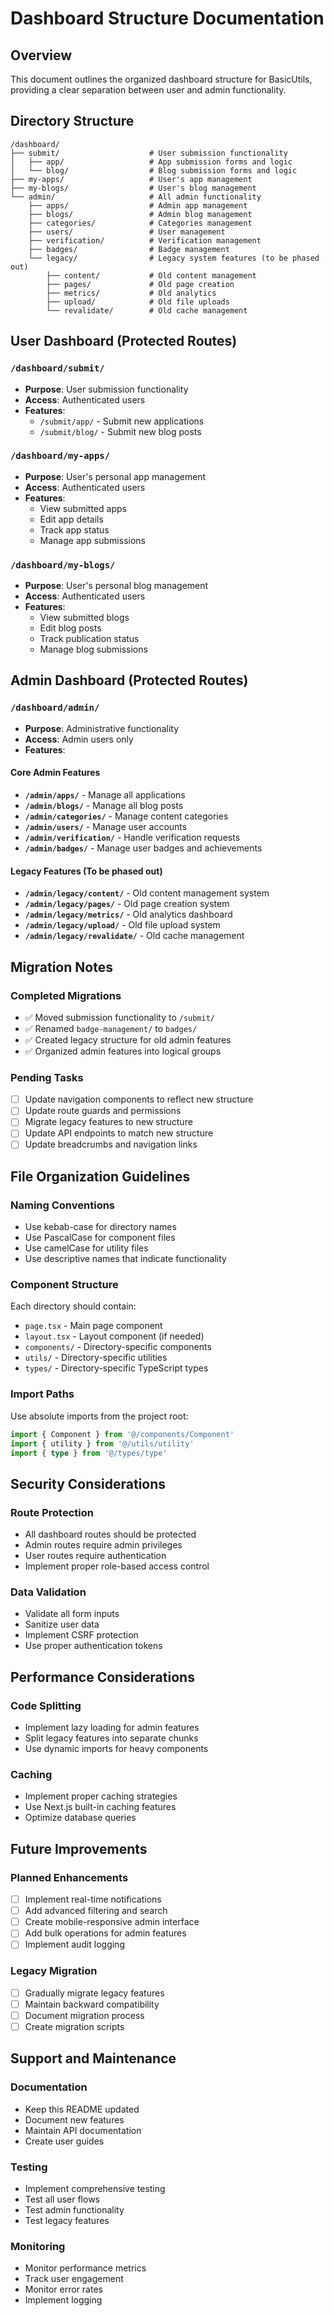 # Dashboard Structure Documentation

## Overview
This document outlines the organized dashboard structure for BasicUtils, providing a clear separation between user and admin functionality.

## Directory Structure

```
/dashboard/
├── submit/                    # User submission functionality
│   ├── app/                   # App submission forms and logic
│   └── blog/                  # Blog submission forms and logic
├── my-apps/                   # User's app management
├── my-blogs/                  # User's blog management
└── admin/                     # All admin functionality
    ├── apps/                  # Admin app management
    ├── blogs/                 # Admin blog management
    ├── categories/            # Categories management
    ├── users/                 # User management
    ├── verification/          # Verification management
    ├── badges/                # Badge management
    └── legacy/                # Legacy system features (to be phased out)
        ├── content/           # Old content management
        ├── pages/             # Old page creation
        ├── metrics/           # Old analytics
        ├── upload/            # Old file uploads
        └── revalidate/        # Old cache management
```

## User Dashboard (Protected Routes)

### `/dashboard/submit/`
- **Purpose**: User submission functionality
- **Access**: Authenticated users
- **Features**:
  - `/submit/app/` - Submit new applications
  - `/submit/blog/` - Submit new blog posts

### `/dashboard/my-apps/`
- **Purpose**: User's personal app management
- **Access**: Authenticated users
- **Features**:
  - View submitted apps
  - Edit app details
  - Track app status
  - Manage app submissions

### `/dashboard/my-blogs/`
- **Purpose**: User's personal blog management
- **Access**: Authenticated users
- **Features**:
  - View submitted blogs
  - Edit blog posts
  - Track publication status
  - Manage blog submissions

## Admin Dashboard (Protected Routes)

### `/dashboard/admin/`
- **Purpose**: Administrative functionality
- **Access**: Admin users only
- **Features**:

#### Core Admin Features
- **`/admin/apps/`** - Manage all applications
- **`/admin/blogs/`** - Manage all blog posts
- **`/admin/categories/`** - Manage content categories
- **`/admin/users/`** - Manage user accounts
- **`/admin/verification/`** - Handle verification requests
- **`/admin/badges/`** - Manage user badges and achievements

#### Legacy Features (To be phased out)
- **`/admin/legacy/content/`** - Old content management system
- **`/admin/legacy/pages/`** - Old page creation system
- **`/admin/legacy/metrics/`** - Old analytics dashboard
- **`/admin/legacy/upload/`** - Old file upload system
- **`/admin/legacy/revalidate/`** - Old cache management

## Migration Notes

### Completed Migrations
- ✅ Moved submission functionality to `/submit/`
- ✅ Renamed `badge-management/` to `badges/`
- ✅ Created legacy structure for old admin features
- ✅ Organized admin features into logical groups

### Pending Tasks
- [ ] Update navigation components to reflect new structure
- [ ] Update route guards and permissions
- [ ] Migrate legacy features to new structure
- [ ] Update API endpoints to match new structure
- [ ] Update breadcrumbs and navigation links

## File Organization Guidelines

### Naming Conventions
- Use kebab-case for directory names
- Use PascalCase for component files
- Use camelCase for utility files
- Use descriptive names that indicate functionality

### Component Structure
Each directory should contain:
- `page.tsx` - Main page component
- `layout.tsx` - Layout component (if needed)
- `components/` - Directory-specific components
- `utils/` - Directory-specific utilities
- `types/` - Directory-specific TypeScript types

### Import Paths
Use absolute imports from the project root:
```typescript
import { Component } from '@/components/Component'
import { utility } from '@/utils/utility'
import { type } from '@/types/type'
```

## Security Considerations

### Route Protection
- All dashboard routes should be protected
- Admin routes require admin privileges
- User routes require authentication
- Implement proper role-based access control

### Data Validation
- Validate all form inputs
- Sanitize user data
- Implement CSRF protection
- Use proper authentication tokens

## Performance Considerations

### Code Splitting
- Implement lazy loading for admin features
- Split legacy features into separate chunks
- Use dynamic imports for heavy components

### Caching
- Implement proper caching strategies
- Use Next.js built-in caching features
- Optimize database queries

## Future Improvements

### Planned Enhancements
- [ ] Implement real-time notifications
- [ ] Add advanced filtering and search
- [ ] Create mobile-responsive admin interface
- [ ] Add bulk operations for admin features
- [ ] Implement audit logging

### Legacy Migration
- [ ] Gradually migrate legacy features
- [ ] Maintain backward compatibility
- [ ] Document migration process
- [ ] Create migration scripts

## Support and Maintenance

### Documentation
- Keep this README updated
- Document new features
- Maintain API documentation
- Create user guides

### Testing
- Implement comprehensive testing
- Test all user flows
- Test admin functionality
- Test legacy features

### Monitoring
- Monitor performance metrics
- Track user engagement
- Monitor error rates
- Implement logging 
